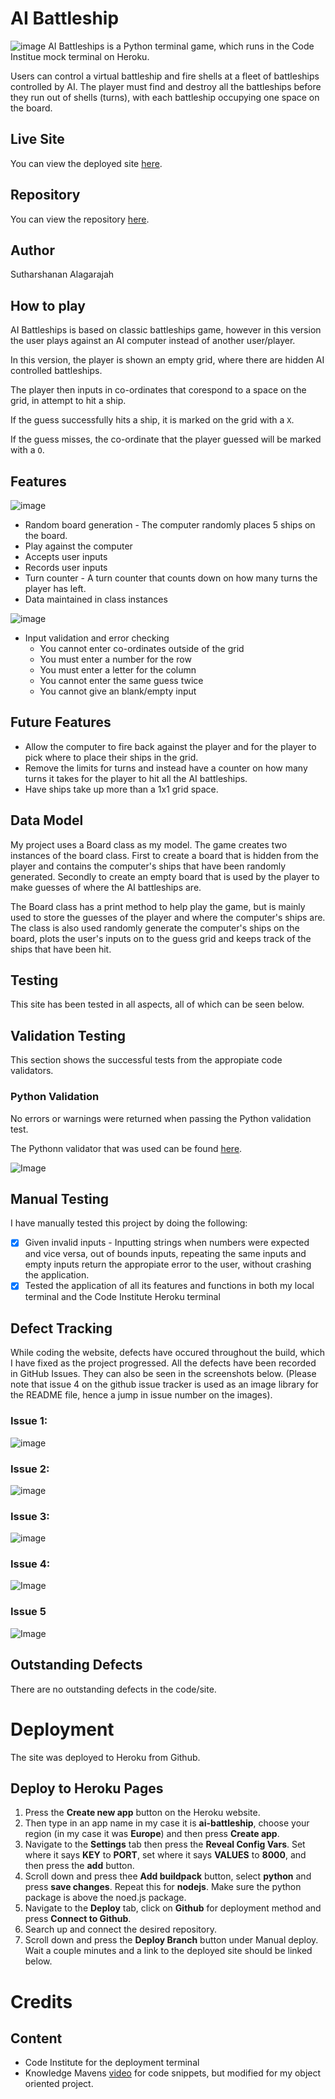 # AI Battleship
![image](https://github.com/Suth272/AI-Battleships/assets/159195438/607c7522-f793-46ab-8c50-709593029992)
AI Battleships is a Python terminal game, which runs in the Code Institue mock terminal on Heroku. 

Users can control a virtual battleship and fire shells at a fleet of battleships controlled by AI. The player must find and destroy all the battleships before they run out of shells (turns), with each battleship occupying one space on the board.

## Live Site

You can view the deployed site [here](https://ai-battleship-6bf0fdd14ba3.herokuapp.com/).


## Repository

You can view the repository [here](https://github.com/Suth272/AI-Battleships).

## Author

Sutharshanan Alagarajah

## How to play
AI Battleships is based on classic battleships game, however in this version the user plays against an AI computer instead of another user/player.

In this version, the player is shown an empty grid, where there are hidden AI controlled battleships.

The player then inputs in co-ordinates that corespond to a space on the grid, in attempt to hit a ship.

If the guess successfully hits a ship, it is marked on the grid with a ```X```.

If the guess misses, the co-ordinate that the player guessed will be marked with a ```O```.

## Features
![image](https://github.com/Suth272/AI-Battleships/assets/159195438/66dd44f5-facc-4c6a-80b1-a364ae140dd6)

+ Random board generation - The computer randomly places 5 ships on the board.
+ Play against the computer
+ Accepts user inputs
+ Records user inputs
+ Turn counter - A turn counter that counts down on how many turns the player has left.
+ Data maintained in class instances

![image](https://github.com/Suth272/AI-Battleships/assets/159195438/b4011ac5-af43-46a3-8b3b-ce1cc3b70d47)

- Input validation and error checking
     - You cannot enter co-ordinates outside of the grid
     - You must enter a number for the row
     - You must enter a letter for the column
     - You cannot enter the same guess twice
     - You cannot give an blank/empty input

## Future Features
- Allow the computer to fire back against the player and for the player to pick where to place their ships in the grid.
- Remove the limits for turns and instead have a counter on how many turns it takes for the player to hit all the AI battleships.
- Have ships take up more than a 1x1 grid space.

##  Data Model
My project uses a Board class as my model. The game creates two instances of the board class. First to create a board that is hidden from the player and contains the computer's ships that have been randomly generated. Secondly to create an empty board that is used by the player to make guesses of where the AI battleships are. 

The Board class has a print method to help play the game, but is mainly used to store the guesses of the player and where the computer's ships are. The class is also used randomly generate the computer's ships on the board, plots the user's inputs on to the guess grid and keeps track of the ships that have been hit.

## Testing
This site has been tested in all aspects, all of which can be seen below.
## Validation Testing 

This section shows the successful tests from the appropiate code validators.

### Python Validation
No errors or warnings were returned when passing the Python validation test.

The Pythonn validator that was used can be found [here](https://pep8ci.herokuapp.com/).

![Image](https://github.com/user-attachments/assets/a14c295f-e074-491e-add5-303d5ab1a7ff)

## Manual Testing
I have manually tested this project by doing the following:
- [x] Given invalid inputs - Inputting strings when numbers were expected and vice versa, out of bounds inputs, repeating the same inputs and empty inputs return the appropiate error to the user, without crashing the application.
- [X] Tested the application of all its features and functions in both my local terminal and the Code Institute Heroku terminal

## Defect Tracking
While coding the website, defects have occured throughout the build, which I have fixed as the project progressed. All the defects have been recorded in GitHub Issues. They can also be seen in the screenshots below. (Please note that issue 4 on the github issue tracker is used as an image library for the README file, hence a jump in issue number on the images).

### Issue 1:
![image](https://github.com/Suth272/AI-Battleships/assets/159195438/3ea7f6c5-6b1d-4ee2-9570-78edacf76f7b)

### Issue 2:
![image](https://github.com/Suth272/AI-Battleships/assets/159195438/effe76d3-223e-41cc-938f-d4fc115f31cb)

### Issue 3:
![image](https://github.com/Suth272/AI-Battleships/assets/159195438/73180108-dc3b-440a-a0f1-d3b66f79a305)

### Issue 4:
![Image](https://github.com/user-attachments/assets/78c2d55e-63f3-4cae-b164-3ffc766e1a88)

### Issue 5
![Image](https://github.com/user-attachments/assets/0fa0e310-8cbb-4ebc-8b9a-b8df3666d2e5)

## Outstanding Defects
There are no outstanding defects in the code/site.

# Deployment
The site was deployed to Heroku from Github.

## Deploy to Heroku Pages
1. Press the **Create new app** button on the Heroku website.
2. Then type in an app name in my case it is **ai-battleship**, choose your region (in my case it was **Europe**) and then press **Create app**.
3. Navigate to the **Settings** tab then press the **Reveal Config Vars**. Set where it says **KEY** to **PORT**, set where it says **VALUES** to **8000**, and then press the **add** button.
4. Scroll down and press thee **Add buildpack** button, select **python** and press **save changes**. Repeat this for **nodejs**. Make sure the python package is above the noed.js package.
5. Navigate to the **Deploy** tab, click on **Github** for deployment method and press **Connect to Github**.
6. Search up and connect the desired repository.
7. Scroll down and press the **Deploy Branch** button under Manual deploy. Wait a couple minutes and a link to the deployed site should be linked below.

# Credits
## Content
+ Code Institute for the deployment terminal
+ Knowledge Mavens [video](https://youtu.be/tF1WRCrd_HQ?si=SLGftFEWLsGraNo-) for code snippets, but modified for my object oriented project.
